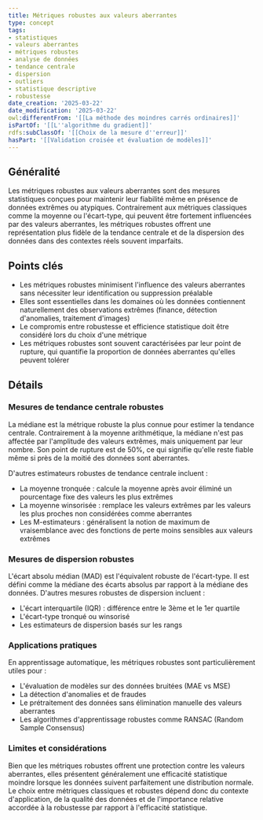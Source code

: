 ```yaml
---
title: Métriques robustes aux valeurs aberrantes
type: concept
tags:
- statistiques
- valeurs aberrantes
- métriques robustes
- analyse de données
- tendance centrale
- dispersion
- outliers
- statistique descriptive
- robustesse
date_creation: '2025-03-22'
date_modification: '2025-03-22'
owl:differentFrom: '[[La méthode des moindres carrés ordinaires]]'
isPartOf: '[[L''algorithme du gradient]]'
rdfs:subClassOf: '[[Choix de la mesure d''erreur]]'
hasPart: '[[Validation croisée et évaluation de modèles]]'
---
```


## Généralité

Les métriques robustes aux valeurs aberrantes sont des mesures statistiques conçues pour maintenir leur fiabilité même en présence de données extrêmes ou atypiques. Contrairement aux métriques classiques comme la moyenne ou l'écart-type, qui peuvent être fortement influencées par des valeurs aberrantes, les métriques robustes offrent une représentation plus fidèle de la tendance centrale et de la dispersion des données dans des contextes réels souvent imparfaits.

## Points clés

- Les métriques robustes minimisent l'influence des valeurs aberrantes sans nécessiter leur identification ou suppression préalable
- Elles sont essentielles dans les domaines où les données contiennent naturellement des observations extrêmes (finance, détection d'anomalies, traitement d'images)
- Le compromis entre robustesse et efficience statistique doit être considéré lors du choix d'une métrique
- Les métriques robustes sont souvent caractérisées par leur point de rupture, qui quantifie la proportion de données aberrantes qu'elles peuvent tolérer

## Détails

### Mesures de tendance centrale robustes

La médiane est la métrique robuste la plus connue pour estimer la tendance centrale. Contrairement à la moyenne arithmétique, la médiane n'est pas affectée par l'amplitude des valeurs extrêmes, mais uniquement par leur nombre. Son point de rupture est de 50%, ce qui signifie qu'elle reste fiable même si près de la moitié des données sont aberrantes.

D'autres estimateurs robustes de tendance centrale incluent :
- La moyenne tronquée : calcule la moyenne après avoir éliminé un pourcentage fixe des valeurs les plus extrêmes
- La moyenne winsorisée : remplace les valeurs extrêmes par les valeurs les plus proches non considérées comme aberrantes
- Les M-estimateurs : généralisent la notion de maximum de vraisemblance avec des fonctions de perte moins sensibles aux valeurs extrêmes

### Mesures de dispersion robustes

L'écart absolu médian (MAD) est l'équivalent robuste de l'écart-type. Il est défini comme la médiane des écarts absolus par rapport à la médiane des données. D'autres mesures robustes de dispersion incluent :
- L'écart interquartile (IQR) : différence entre le 3ème et le 1er quartile
- L'écart-type tronqué ou winsorisé
- Les estimateurs de dispersion basés sur les rangs

### Applications pratiques

En apprentissage automatique, les métriques robustes sont particulièrement utiles pour :
- L'évaluation de modèles sur des données bruitées (MAE vs MSE)
- La détection d'anomalies et de fraudes
- Le prétraitement des données sans élimination manuelle des valeurs aberrantes
- Les algorithmes d'apprentissage robustes comme RANSAC (Random Sample Consensus)

### Limites et considérations

Bien que les métriques robustes offrent une protection contre les valeurs aberrantes, elles présentent généralement une efficacité statistique moindre lorsque les données suivent parfaitement une distribution normale. Le choix entre métriques classiques et robustes dépend donc du contexte d'application, de la qualité des données et de l'importance relative accordée à la robustesse par rapport à l'efficacité statistique.
